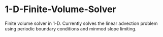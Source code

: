 # 1-D-Finite-Volume-Solver

Finite volume solver in 1-D. Currently solves the linear advection problem using periodic boundary conditions and minmod slope limiting.
